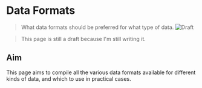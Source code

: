 # Data Formats
> What data formats should be preferred for what type of data.
![Draft](https://img.shields.io/badge/status-draft-red)

> This page is still a draft because I'm still writing it.

## Aim
This page aims to compile all the various data formats available for different kinds of data, and which to use in practical cases.
